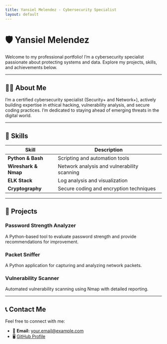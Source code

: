 ```yaml
---
title: Yansiel Melendez - Cybersecurity Specialist
layout: default
---
```


<link rel="stylesheet" type="text/css" href="assets/css/style.css">

# 🛡️ Yansiel Melendez

Welcome to my professional portfolio! I’m a cybersecurity specialist passionate about protecting systems and data. Explore my projects, skills, and achievements below.

---

## 🧑‍💻 About Me

I’m a certified cybersecurity specialist (Security+ and Network+), actively building expertise in ethical hacking, vulnerability analysis, and secure coding practices. I’m dedicated to staying ahead of emerging threats in the digital world.

---

## 🔧 Skills

| **Skill**           | **Description**                              |
|----------------------|----------------------------------------------|
| **Python & Bash**    | Scripting and automation tools              |
| **Wireshark & Nmap** | Network analysis and vulnerability scanning |
| **ELK Stack**        | Log analysis and visualization              |
| **Cryptography**     | Secure coding and encryption techniques     |

---

## 🚀 Projects

### Password Strength Analyzer
A Python-based tool to evaluate password strength and provide recommendations for improvement.

### Packet Sniffer
A Python application for capturing and analyzing network packets.

### Vulnerability Scanner
Automated vulnerability scanning using Nmap with detailed reporting.

---

## 📞 Contact Me

Feel free to connect with me:

- 📧 **Email:** your.email@example.com
- 🖥️ [GitHub Profile](https://github.com/YMQSec)
